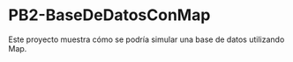 # PB2-BaseDeDatosConMap

Este proyecto muestra cómo se podría simular una base de datos utilizando Map.